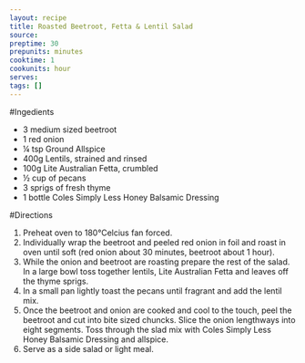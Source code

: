```yaml
---
layout: recipe
title: Roasted Beetroot, Fetta & Lentil Salad
source: 
preptime: 30
prepunits: minutes
cooktime: 1
cookunits: hour
serves: 
tags: []
---
```

#Ingedients
* 3 medium sized beetroot 
* 1 red onion
* &frac14; tsp Ground Allspice
* 400g Lentils, strained and rinsed
* 100g Lite Australian Fetta, crumbled
* &frac12; cup of pecans
* 3 sprigs of fresh thyme
* 1 bottle Coles Simply Less Honey Balsamic Dressing

#Directions
1. Preheat oven to 180&deg;Celcius fan forced.
2. Individually wrap the beetroot and peeled red onion in foil and roast in oven until soft (red onion about 30 minutes, beetroot about 1 hour).
3. While the onion and beetroot are roasting prepare the rest of the salad. In a large bowl toss together lentils, Lite Australian Fetta and leaves off the thyme sprigs.
4. In a small pan lightly toast the pecans until fragrant and add the lentil mix.
5. Once the beetroot and onion are cooked and cool to the touch, peel the beetroot and cut into bite sized chuncks. Slice the onion lengthways into eight segments. Toss through the slad mix with Coles Simply Less Honey Balsamic Dressing and allspice.
6. Serve as a side salad or light meal.
